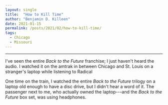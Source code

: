 ```yaml
---
layout: single
title:  "How to Kill Time"
author: "Benjamin D. Killeen"
date: 2021-01-15
permalink: /posts/2021/02/how-to-kill-time/
tags:
  - Chicago
  - Missouri
---
```




---
I've seen the entire *Back to the Future* franchise; I just haven't heard the audio. I watched it
on the amtrak in between Chicago and St. Louis on a stranger's laptop while listening to Radical


One time on the train, I watched the entire *Back to the Future* trilogy on a laptop old enough to
have a disc drive, but I didn't hear a word of it. The passenger next to me, who actually owned the
laptop---and the *Back to the Future* box set, was using headphones. 
